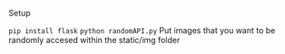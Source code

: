 Setup

``pip install flask`` 
``python randomAPI.py``
Put images that you want to be randomly accesed within the static/img folder
